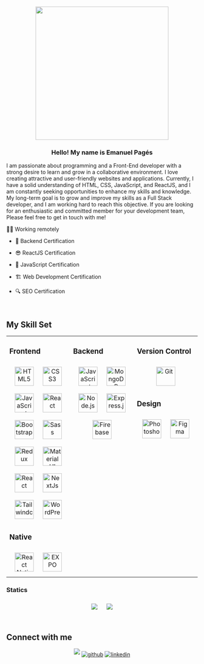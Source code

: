 <div align="center" style="margin-top: 100px;">
<img src="https://res.cloudinary.com/dkgoszhfr/image/upload/f_auto,q_auto/syn5mfp5fao5ihpat72o" height= "350px" width="350px" align="center"/>
</div>  


### <div align="center">Hello! My name is Emanuel Pagés
I am passionate about programming and a Front-End developer with a strong desire to learn and grow in a collaborative environment. I love creating attractive and user-friendly websites and applications. Currently, I have a solid understanding of HTML, CSS, JavaScript, and ReactJS, and I am constantly seeking opportunities to enhance my skills and knowledge. My long-term goal is to grow and improve my skills as a Full Stack developer, and I am working hard to reach this objective. If you are looking for an enthusiastic and committed member for your development team, Please feel free to get in touch with me!

👨‍💻 Working remotely </div>  


- 🔌 Backend Certification
  

- 😎 ReactJS Certification 
  

- 💪 JavaScript Certification  


- 🏗️ Web Development Certification


- 🔍 SEO Certification
  

<br/>  



## My Skill Set  



<table><tr><td valign="top" width="33%">



### Frontend  
<div align="center">  
<a href="https://en.wikipedia.org/wiki/HTML5" target="_blank"><img style="margin: 10px" src="https://profilinator.rishav.dev/skills-assets/html5-original-wordmark.svg" alt="HTML5" height="50" /></a>
<a href="https://www.w3schools.com/css/" target="_blank"><img style="margin: 10px" src="https://profilinator.rishav.dev/skills-assets/css3-original-wordmark.svg" alt="CSS3" height="50" /></a>
<a href="https://www.javascript.com/" target="_blank"><img style="margin: 10px" src="https://profilinator.rishav.dev/skills-assets/javascript-original.svg" alt="JavaScript" height="50" /></a>
<a href="https://reactjs.org/" target="_blank"><img style="margin: 10px" src="https://profilinator.rishav.dev/skills-assets/react-original-wordmark.svg" alt="React" height="50" /></a>  
<a href="https://getbootstrap.com/docs/3.4/javascript/" target="_blank"><img style="margin: 10px" src="https://profilinator.rishav.dev/skills-assets/bootstrap-plain.svg" alt="Bootstrap" height="50" /></a>
<a href="https://sass-lang.com/" target="_blank"><img style="margin: 10px" src="https://profilinator.rishav.dev/skills-assets/sass-original.svg" alt="Sass" height="50" /></a>
<a href="https://redux.js.org/" target="_blank"><img style="margin: 10px" src="https://profilinator.rishav.dev/skills-assets/redux-original.svg" alt="Redux" height="50" /></a>
<a href="https://mui.com/" target="_blank"><img style="margin: 10px" src="https://profilinator.rishav.dev/skills-assets/mui.png" alt="Material UI" height="50" /></a>  
<a href="https://www.framer.com/motion/" target="_blank"><img style="margin: 10px" src="https://avatars.githubusercontent.com/u/42876?v=4&s=160" alt="React" height="50" /></a>
<a href="https://nextjs.org/" target="_blank"><img style="margin: 10px" src="https://profilinator.rishav.dev/skills-assets/nextjs.png" alt="NextJs" height="50" /></a>
<a href="https://tailwindcss.com/" target="_blank"><img style="margin: 10px" src="https://profilinator.rishav.dev/skills-assets/tailwindcss.svg" alt="Tailwindcss" height="50" /></a>
<a href="https://wordpress.com/" target="_blank"><img style="margin: 10px" src="https://profilinator.rishav.dev/skills-assets/wordpress.png" alt="WordPress" height="50" /></a>
 </div>

 ### Native
<div align="center">  
<a href="https://reactnative.dev/" target="_blank"><img style="margin: 10px" src="https://raw.githubusercontent.com/kristerkari/react-native-svg-transformer/HEAD/images/react-native-logo.png" alt="React Native" height="50" /></a>
<a href="https://expo.dev/" target="_blank"><img style="margin: 10px" src="https://media.licdn.com/dms/image/C5622AQHeJVaFPExhlw/feedshare-shrink_800/0/1674506853853?e=1704326400&v=beta&t=Qxvxd8MYpYcu_iuAc6wRlccmZygXMlzgQoXVH9zwJI8" alt="EXPO" height="50" /></a>
 </div>

</td><td valign="top" width="33%">



### Backend  
<div align="center">  
<a href="https://www.javascript.com/" target="_blank"><img style="margin: 10px" src="https://profilinator.rishav.dev/skills-assets/javascript-original.svg" alt="JavaScript" height="50" /></a>  
<a href="https://www.mongodb.com/" target="_blank"><img style="margin: 10px" src="https://profilinator.rishav.dev/skills-assets/mongodb-original-wordmark.svg" alt="MongoDB" height="50" /></a>  
<a href="https://nodejs.org/" target="_blank"><img style="margin: 10px" src="https://profilinator.rishav.dev/skills-assets/nodejs-original-wordmark.svg" alt="Node.js" height="50" /></a>  
<a href="https://expressjs.com/" target="_blank"><img style="margin: 10px" src="https://profilinator.rishav.dev/skills-assets/express-original-wordmark.svg" alt="Express.js" height="50" /></a> 
<a href="https://firebase.google.com/" target="_blank"><img style="margin: 10px" src="https://profilinator.rishav.dev/skills-assets/firebase.png" alt="Firebase" height="50" /></a>  
</div>

</td><td valign="top" width="33%">



### Version Control  
<div align="center">  
<a href="https://github.com/" target="_blank"><img style="margin: 10px" src="https://profilinator.rishav.dev/skills-assets/git-scm-icon.svg" alt="Git" height="50" /></a>  
</div>

### Design  
<div align="center">  
<a href="https://www.adobe.com/in/products/photoshop.html" target="_blank"><img style="margin: 10px" src="https://profilinator.rishav.dev/skills-assets/photoshop-plain.svg" alt="Photoshop" height="50" /></a>
<a href="https://www.figma.com/" target="_blank"><img style="margin: 10px" src="https://profilinator.rishav.dev/skills-assets/figma-icon.svg" alt="Figma" height="50" /></a>  
</div>

</td></tr></table>  

 
### Statics  
<div align="center">  
<img href="https://github.com/" target="_blank"><img style="margin: 10px" src="https://github-readme-stats.vercel.app/api?username=emanuelpps&title_color=006AFF&icon_color=0579C3&text_color=417E87&bg_color=ffffff00&show_icons=true"/></img>  
<img href="https://github.com/" target="_blank"><img style="margin: 10px" src="https://github-readme-stats.vercel.app/api/top-langs/?username=emanuelpps&layout=compact&title_color=006AFF&icon_color=0579C3&text_color=417E87&bg_color=ffffff00&show_icons=true"/></img>
</div>

<br/> 

## Connect with me  
<div align="center">
  <a href="https://emanuelpps.github.io/" target="_blank">
<img src=https://img.shields.io/badge/Portfolio-%23000000.svg?style=for-the-badge&logo=firefox&logoColor=#FF7139 style="margin-bottom: 5px;" /></a>
<a href="https://github.com/emanuelpps?tab=repositories" target="_blank">
<img src=https://img.shields.io/badge/github-%2324292e.svg?&style=for-the-badge&logo=github&logoColor=white alt=github style="margin-bottom: 5px;" /></a>
<a href="https://linkedin.com/in/emanuel-ps" target="_blank">
<img src=https://img.shields.io/badge/linkedin-%231E77B5.svg?&style=for-the-badge&logo=linkedin&logoColor=white alt=linkedin style="margin-bottom: 5px;" /></a>  
</div> 

  

<br/>  
 

<br/>  

  

<br/>  

  

<br/>  

  

<br/>  

  

<br/>  


<br />
